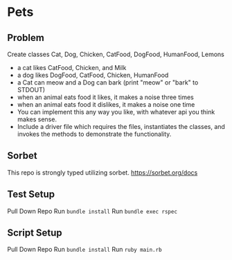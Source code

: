 # Pets

## Problem

Create classes Cat, Dog, Chicken, CatFood, DogFood, HumanFood, Lemons
* a cat likes CatFood, Chicken, and Milk
* a dog likes DogFood, CatFood, Chicken, HumanFood
* a Cat can meow and a Dog can bark (print "meow" or "bark" to STDOUT)
* when an animal eats food it likes, it makes a noise three times
* when an animal eats food it dislikes, it makes a noise one time
* You can implement this any way you like, with whatever api you think makes sense.
* Include a driver file which requires the files, instantiates the classes, and invokes the
methods to demonstrate the functionality.

## Sorbet
This repo is strongly typed utilizing sorbet. https://sorbet.org/docs

## Test Setup
Pull Down Repo
Run `bundle install`
Run `bundle exec rspec`

## Script Setup
Pull Down Repo
Run `bundle install`
Run `ruby main.rb`
